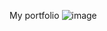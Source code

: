 My portfolio
![image](https://github.com/user-attachments/assets/7f3ae64b-4834-45a1-b5ab-c5d534a1929c)
